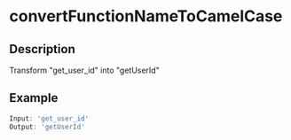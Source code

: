 # convertFunctionNameToCamelCase

## Description

Transform "get_user_id" into "getUserId"

## Example

```javascript
Input: 'get_user_id'
Output: 'getUserId'
```
